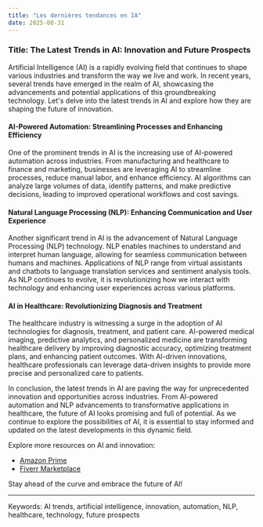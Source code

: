 ```yaml
---
title: "Les dernières tendances en IA"
date: 2025-08-31
---
```


### Title: The Latest Trends in AI: Innovation and Future Prospects

Artificial Intelligence (AI) is a rapidly evolving field that continues to shape various industries and transform the way we live and work. In recent years, several trends have emerged in the realm of AI, showcasing the advancements and potential applications of this groundbreaking technology. Let's delve into the latest trends in AI and explore how they are shaping the future of innovation.

#### AI-Powered Automation: Streamlining Processes and Enhancing Efficiency

One of the prominent trends in AI is the increasing use of AI-powered automation across industries. From manufacturing and healthcare to finance and marketing, businesses are leveraging AI to streamline processes, reduce manual labor, and enhance efficiency. AI algorithms can analyze large volumes of data, identify patterns, and make predictive decisions, leading to improved operational workflows and cost savings.

#### Natural Language Processing (NLP): Enhancing Communication and User Experience

Another significant trend in AI is the advancement of Natural Language Processing (NLP) technology. NLP enables machines to understand and interpret human language, allowing for seamless communication between humans and machines. Applications of NLP range from virtual assistants and chatbots to language translation services and sentiment analysis tools. As NLP continues to evolve, it is revolutionizing how we interact with technology and enhancing user experiences across various platforms.

#### AI in Healthcare: Revolutionizing Diagnosis and Treatment

The healthcare industry is witnessing a surge in the adoption of AI technologies for diagnosis, treatment, and patient care. AI-powered medical imaging, predictive analytics, and personalized medicine are transforming healthcare delivery by improving diagnostic accuracy, optimizing treatment plans, and enhancing patient outcomes. With AI-driven innovations, healthcare professionals can leverage data-driven insights to provide more precise and personalized care to patients.

In conclusion, the latest trends in AI are paving the way for unprecedented innovation and opportunities across industries. From AI-powered automation and NLP advancements to transformative applications in healthcare, the future of AI looks promising and full of potential. As we continue to explore the possibilities of AI, it is essential to stay informed and updated on the latest developments in this dynamic field.

Explore more resources on AI and innovation:

- [Amazon Prime](https://www.amazon.fr/amazonprime?_encoding=UTF8&primeCampaignId=prime_assoc_ft&tag=zenzen0d-21France)
- [Fiverr Marketplace](https://go.fiverr.com/visit/?bta=1071918&brand=fiverrmarketplace)

Stay ahead of the curve and embrace the future of AI!

---
Keywords: AI trends, artificial intelligence, innovation, automation, NLP, healthcare, technology, future prospects